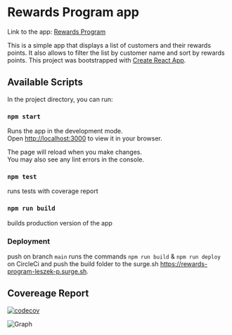# Rewards Program app

Link to the app: [Rewards Program](https://rewards-program-leszek-p.surge.sh)

This is a simple app that displays a list of customers and their rewards points. It also allows to filter the list by customer name and sort by rewards points.
This project was bootstrapped with [Create React App](https://github.com/facebook/create-react-app).

## Available Scripts

In the project directory, you can run:

### `npm start`

Runs the app in the development mode.\
Open [http://localhost:3000](http://localhost:3000) to view it in your browser.

The page will reload when you make changes.\
You may also see any lint errors in the console.

### `npm test`

runs tests with coverage report

### `npm run build`

builds production version of the app

### Deployment

push on branch `main` runs the commands `npm run build` & `npm run deploy` on CircleCi and push the build folder to the surge.sh https://rewards-program-leszek-p.surge.sh.

## Covereage Report

[![codecov](https://codecov.io/gh/leshek-pawlak/rewards-program/graph/badge.svg?token=KMV6E5VMSY)](https://codecov.io/gh/leshek-pawlak/rewards-program)

![Graph](https://codecov.io/gh/leshek-pawlak/rewards-program/graphs/tree.svg?token=KMV6E5VMSY)
